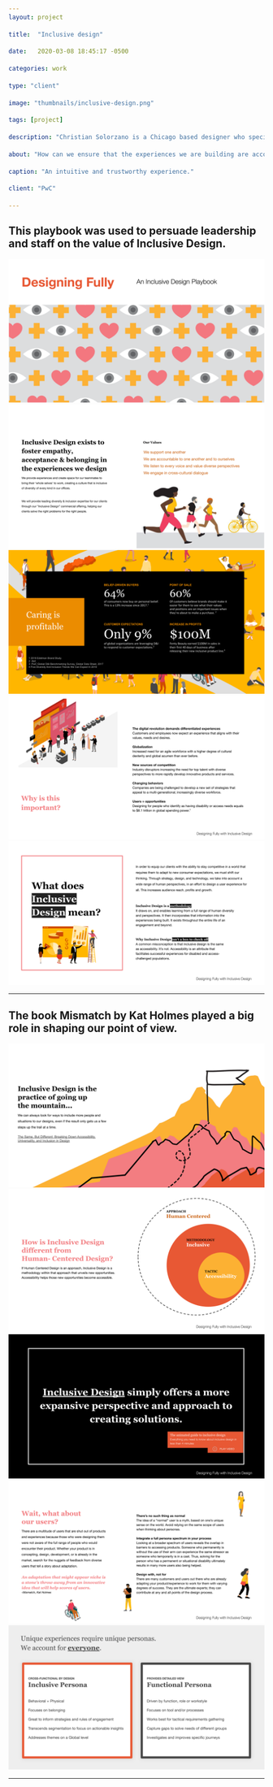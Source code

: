 ```yaml
---
layout: project

title:  "Inclusive design"

date:   2020-03-08 18:45:17 -0500

categories: work

type: "client"

image: "thumbnails/inclusive-design.png"

tags: [project]

description: "Christian Solorzano is a Chicago based designer who specializes in creating identities, design systems, interfaces, and thoughtful ideas for diverse audiences."

about: "How can we ensure that the experiences we are building are accommodating to a wide range of users? The Inclusive Design playbook highlights the benefits of adopting an inclusive collaborative framework across the design process. These findings and research came from extensive interviews with users and stakeholders. The objective is to design fully and intentionally and to consider the perspectives of people who experience the world differently. Currently, I'm developing an adoption strategy and developing interactive workshops that demonstrate its value and impact."

caption: "An intuitive and trustworthy experience."

client: "PwC"

---
```

<h2>This playbook was used to persuade leadership and staff on the value of Inclusive Design.</h2>
<img src="/assets/images/id/id_1.png">

<img src="/assets/images/id/id_2.png">
<img src="/assets/images/id/id_3.png">
<img src="/assets/images/id/id_10.png">
<img src="/assets/images/id/id_4.png">
<hr>
<h2>The book Mismatch by Kat Holmes played a big role in shaping our point of view.</h2>
<img src="/assets/images/id/id_5.png">
<img src="/assets/images/id/id_6.png">
<img src="/assets/images/id/id_7.png">
<img src="/assets/images/id/id_8.png">
<img src="/assets/images/id/id_9.png">
<hr>

